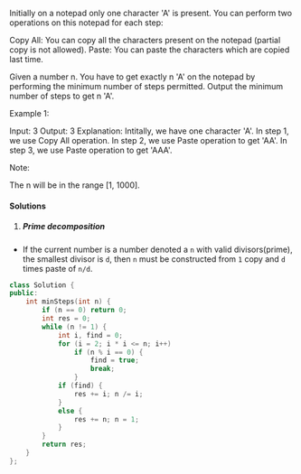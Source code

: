 Initially on a notepad only one character 'A' is present. You can perform two operations on this notepad for each step:

Copy All: You can copy all the characters present on the notepad (partial copy is not allowed).
Paste: You can paste the characters which are copied last time.
 

Given a number n. You have to get exactly n 'A' on the notepad by performing the minimum number of steps permitted. Output the minimum number of steps to get n 'A'.

Example 1:

Input: 3
Output: 3
Explanation:
Intitally, we have one character 'A'.
In step 1, we use Copy All operation.
In step 2, we use Paste operation to get 'AA'.
In step 3, we use Paste operation to get 'AAA'.
 

Note:

The n will be in the range [1, 1000].

#### Solutions

1. ##### Prime decomposition

- If the current number is a number denoted a `n` with valid divisors(prime), the smallest divisor is `d`, then `n` must be constructed from `1` copy and `d` times paste of `n/d`.

```c++
class Solution {
public:
    int minSteps(int n) {
        if (n == 0) return 0;
        int res = 0;
        while (n != 1) {
            int i, find = 0;
            for (i = 2; i * i <= n; i++)
                if (n % i == 0) {
                    find = true;
                    break;
                }
            if (find) {
                res += i; n /= i;
            }
            else {
                res += n; n = 1;
            }
        }
        return res;
    }
};
```